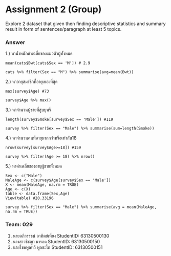 # Assignment 2 (Group)
Explore 2 dataset that given then finding descriptive statistics and summary result in form of sentences/paragraph at least 5 topics.

### Answer

1.) หาน้ำหนักค่าเฉลี่ยของแมวตัวผู้ทั้งหมด
```{R}
mean(cats$Bwt[cats$Sex == 'M']) # 2.9

cats %>% filter(Sex == "M") %>% summarise(avg=mean(Bwt))
```
2.) หาอายุสมาชิกที่อายุเยอะที่สุด
```{R}
max(survey$Age) #73

survey$Age %>% max()
```
3.) หาจำนวนผู้ชายที่สูบบุหรี่
```{R}
length(survey$Smoke[survey$Sex == 'Male']) #119

survey %>% filter(Sex == "Male") %>% summarise(sum=length(Smoke))
```
4.) หาจำนวนคนที่อายุมากกว่าหรือเท่ากับ18
```{R}
nrow(survey[survey$Age>=18]) #159

survey %>% filter(Age >= 18) %>% nrow()
```
5.) หาค่าเฉลี่ยของอายุผู้ชายทั้งหมด
```{R}
Sex <- c("Male")
MaleAge <- c(survey$Age[survey$Sex == 'Male'])
X <- mean(MaleAge, na.rm = TRUE)
Age <- c(X)
table <- data.frame(Sex,Age)
View(table) #20.33196

survey %>% filter(Sex == "Male") %>% summarise(avg = mean(MaleAge, na.rm = TRUE))

```


### Team: 029

1. นายอภิวรรธน์ อาทิตย์เที่ยง      StudentID: 63130500130
2. นางสาวชิชญา มารอด         StudentID: 63130500150
3. นายโชคพูลทวี พูลชะโก        StudentID: 63130500151





